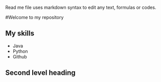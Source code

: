 Read me file uses markdown syntax to edit any text, formulas or codes.

#Welcome to my repository

## My skills
- Java
- Python
- Github

## Second level heading
